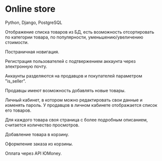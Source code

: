 # Online store
 Python, Django, PostgreSQL
 
 Отображение списка товаров из БД, есть возможность отсортировать по категории товара, по популярности, уменьшению/увеличению стоимости.
 
 Постраничная новигация. 
 
 Регистрация пользователей с подтвержением аккаунта через электронную почту.
 
 Аккаунты разделяются на продавцов и покупателей параметром "is_seller".
 
 Продавцы имеют возможность добавлять новые товары.
 
 Личный кабинет, в котором можно редактировать свои данные и изменять пароль. У продавцов в личном кабинете отображается список его товаров.
 
 Для каждого товара своя страница с более подробным описанием, считается количество просмотров.
 
 Добавление товара в корзину.
 
 Оформление заказа из корзины.
 
 Оплата через API ЮMoney.

